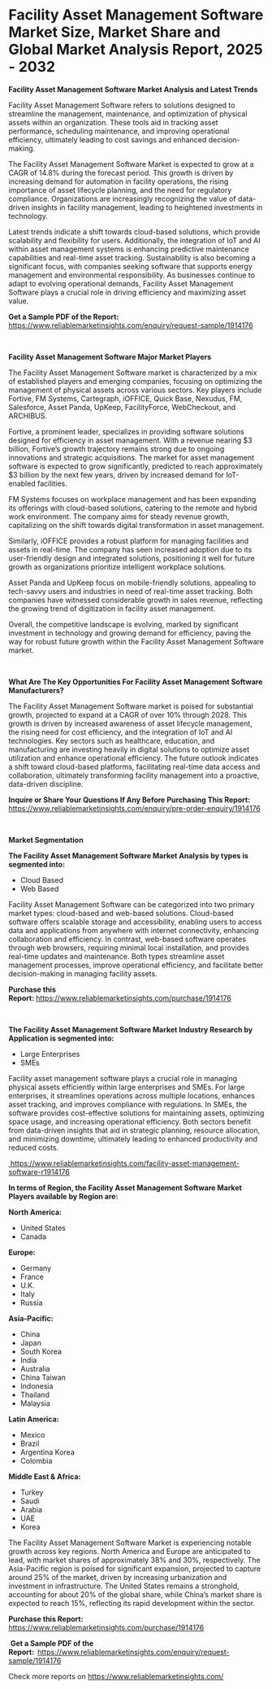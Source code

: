 <p><h1>Facility Asset Management Software Market Size, Market Share and Global Market Analysis Report, 2025 - 2032</h1></p><p><strong>Facility Asset Management Software Market Analysis and Latest Trends</strong></p>
<p><p>Facility Asset Management Software refers to solutions designed to streamline the management, maintenance, and optimization of physical assets within an organization. These tools aid in tracking asset performance, scheduling maintenance, and improving operational efficiency, ultimately leading to cost savings and enhanced decision-making.</p><p>The Facility Asset Management Software Market is expected to grow at a CAGR of 14.8% during the forecast period. This growth is driven by increasing demand for automation in facility operations, the rising importance of asset lifecycle planning, and the need for regulatory compliance. Organizations are increasingly recognizing the value of data-driven insights in facility management, leading to heightened investments in technology.</p><p>Latest trends indicate a shift towards cloud-based solutions, which provide scalability and flexibility for users. Additionally, the integration of IoT and AI within asset management systems is enhancing predictive maintenance capabilities and real-time asset tracking. Sustainability is also becoming a significant focus, with companies seeking software that supports energy management and environmental responsibility. As businesses continue to adapt to evolving operational demands, Facility Asset Management Software plays a crucial role in driving efficiency and maximizing asset value.</p></p>
<p><strong>Get a Sample PDF of the Report:&nbsp;</strong> <a href="https://www.reliablemarketinsights.com/enquiry/request-sample/1914176?utm_campaign=2947&utm_medium=2&utm_source=Github&utm_content=ia&utm_term=10032025&utm_id=facility-asset-management-software">https://www.reliablemarketinsights.com/enquiry/request-sample/1914176</a></p>
<p>&nbsp;</p>
<p><strong>Facility Asset Management Software Major Market Players</strong></p>
<p><p>The Facility Asset Management Software market is characterized by a mix of established players and emerging companies, focusing on optimizing the management of physical assets across various sectors. Key players include Fortive, FM Systems, Cartegraph, iOFFICE, Quick Base, Nexudus, FM, Salesforce, Asset Panda, UpKeep, FacilityForce, WebCheckout, and ARCHIBUS.</p><p>Fortive, a prominent leader, specializes in providing software solutions designed for efficiency in asset management. With a revenue nearing $3 billion, Fortive’s growth trajectory remains strong due to ongoing innovations and strategic acquisitions. The market for asset management software is expected to grow significantly, predicted to reach approximately $3 billion by the next few years, driven by increased demand for IoT-enabled facilities.</p><p>FM Systems focuses on workplace management and has been expanding its offerings with cloud-based solutions, catering to the remote and hybrid work environment. The company aims for steady revenue growth, capitalizing on the shift towards digital transformation in asset management.</p><p>Similarly, iOFFICE provides a robust platform for managing facilities and assets in real-time. The company has seen increased adoption due to its user-friendly design and integrated solutions, positioning it well for future growth as organizations prioritize intelligent workplace solutions.</p><p>Asset Panda and UpKeep focus on mobile-friendly solutions, appealing to tech-savvy users and industries in need of real-time asset tracking. Both companies have witnessed considerable growth in sales revenue, reflecting the growing trend of digitization in facility asset management.</p><p>Overall, the competitive landscape is evolving, marked by significant investment in technology and growing demand for efficiency, paving the way for robust future growth within the Facility Asset Management Software market.</p></p>
<p>&nbsp;</p>
<p><strong>What Are The Key Opportunities For Facility Asset Management Software Manufacturers?</strong></p>
<p><p>The Facility Asset Management Software market is poised for substantial growth, projected to expand at a CAGR of over 10% through 2028. This growth is driven by increased awareness of asset lifecycle management, the rising need for cost efficiency, and the integration of IoT and AI technologies. Key sectors such as healthcare, education, and manufacturing are investing heavily in digital solutions to optimize asset utilization and enhance operational efficiency. The future outlook indicates a shift toward cloud-based platforms, facilitating real-time data access and collaboration, ultimately transforming facility management into a proactive, data-driven discipline.</p></p>
<p><strong>Inquire or Share Your Questions If Any Before Purchasing This Report:</strong> <a href="https://www.reliablemarketinsights.com/enquiry/pre-order-enquiry/1914176?utm_campaign=2947&utm_medium=2&utm_source=Github&utm_content=ia&utm_term=10032025&utm_id=facility-asset-management-software">https://www.reliablemarketinsights.com/enquiry/pre-order-enquiry/1914176</a></p>
<p>&nbsp;</p>
<p><strong>Market Segmentation</strong></p>
<p><strong>The Facility Asset Management Software Market Analysis by types is segmented into:</strong></p>
<p><ul><li>Cloud Based</li><li>Web Based</li></ul></p>
<p><p>Facility Asset Management Software can be categorized into two primary market types: cloud-based and web-based solutions. Cloud-based software offers scalable storage and accessibility, enabling users to access data and applications from anywhere with internet connectivity, enhancing collaboration and efficiency. In contrast, web-based software operates through web browsers, requiring minimal local installation, and provides real-time updates and maintenance. Both types streamline asset management processes, improve operational efficiency, and facilitate better decision-making in managing facility assets.</p></p>
<p><strong>Purchase this Report:&nbsp;</strong><a href="https://www.reliablemarketinsights.com/purchase/1914176?utm_campaign=2947&utm_medium=2&utm_source=Github&utm_content=ia&utm_term=10032025&utm_id=facility-asset-management-software">https://www.reliablemarketinsights.com/purchase/1914176</a></p>
<p>&nbsp;</p>
<p><strong>The Facility Asset Management Software Market Industry Research by Application is segmented into:</strong></p>
<p><ul><li>Large Enterprises</li><li>SMEs</li></ul></p>
<p><p>Facility asset management software plays a crucial role in managing physical assets efficiently within large enterprises and SMEs. For large enterprises, it streamlines operations across multiple locations, enhances asset tracking, and improves compliance with regulations. In SMEs, the software provides cost-effective solutions for maintaining assets, optimizing space usage, and increasing operational efficiency. Both sectors benefit from data-driven insights that aid in strategic planning, resource allocation, and minimizing downtime, ultimately leading to enhanced productivity and reduced costs.</p></p>
<p><a href="https://www.reliablemarketinsights.com/facility-asset-management-software-r1914176?utm_campaign=2947&utm_medium=2&utm_source=Github&utm_content=ia&utm_term=10032025&utm_id=facility-asset-management-software">&nbsp;https://www.reliablemarketinsights.com/facility-asset-management-software-r1914176</a></p>
<p><strong>In terms of Region, the Facility Asset Management Software Market Players available by Region are:</strong></p>
<p>
    <p> <strong> North America: </strong>
        <ul>
            <li>United States</li>
            <li>Canada</li>
        </ul>
        </p> 
    <p> <strong> Europe: </strong>
        <ul>
            <li>Germany</li>
            <li>France</li>
            <li>U.K.</li>
            <li>Italy</li>
            <li>Russia</li>
        </ul>
        </p> 
    <p> <strong> Asia-Pacific: </strong>
        <ul>
            <li>China</li>
            <li>Japan</li>
            <li>South Korea</li>
            <li>India</li>
            <li>Australia</li>
            <li>China Taiwan</li>
            <li>Indonesia</li>
            <li>Thailand</li>
            <li>Malaysia</li>
        </ul>
        </p> 
    <p> <strong> Latin America: </strong>
        <ul>
            <li>Mexico</li>
            <li>Brazil</li>
            <li>Argentina Korea</li>
            <li>Colombia</li>
        </ul>
        </p> 
    <p> <strong> Middle East & Africa: </strong>
        <ul>
            <li>Turkey</li>
            <li>Saudi</li>
            <li>Arabia</li>
            <li>UAE</li>
            <li>Korea</li>
        </ul>
    </p>
    </p>
<p><p>The Facility Asset Management Software Market is experiencing notable growth across key regions. North America and Europe are anticipated to lead, with market shares of approximately 38% and 30%, respectively. The Asia-Pacific region is poised for significant expansion, projected to capture around 25% of the market, driven by increasing urbanization and investment in infrastructure. The United States remains a stronghold, accounting for about 20% of the global share, while China’s market share is expected to reach 15%, reflecting its rapid development within the sector.</p></p>
<p><strong>Purchase this Report: </strong><a href="https://www.reliablemarketinsights.com/purchase/1914176?utm_campaign=2947&utm_medium=2&utm_source=Github&utm_content=ia&utm_term=10032025&utm_id=facility-asset-management-software">https://www.reliablemarketinsights.com/purchase/1914176</a></p>
<p>&nbsp;<strong>Get a Sample PDF of the Report:&nbsp;&nbsp;</strong><a href="https://www.reliablemarketinsights.com/enquiry/request-sample/1914176?utm_campaign=2947&utm_medium=2&utm_source=Github&utm_content=ia&utm_term=10032025&utm_id=facility-asset-management-software">https://www.reliablemarketinsights.com/enquiry/request-sample/1914176</a></p>
<p><strong></strong></p>
<p>Check more reports on <a href="https://www.reliablemarketinsights.com/?utm_campaign=2947&utm_medium=2&utm_source=Github&utm_content=ia&utm_term=10032025&utm_id=facility-asset-management-software">https://www.reliablemarketinsights.com/</a></p>